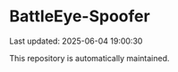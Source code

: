 # BattleEye-Spoofer

Last updated: 2025-06-04 19:00:30

This repository is automatically maintained.
